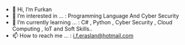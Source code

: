 - 👋 Hi, I’m Furkan
- 👀 I’m interested in ... : Programming Language And Cyber Security
- 🌱 I’m currently learning ... : C# , Python , Cyber Security , Cloud Computing , IoT and Soft Skills..
- 📫 How to reach me ... : i.f.eraslan@hotmail.com


<!---
FurqNaN/FurqNaN is a ✨ special ✨ repository because its `README.md` (this file) appears on your GitHub profile.
You can click the Preview link to take a look at your changes.
--->
